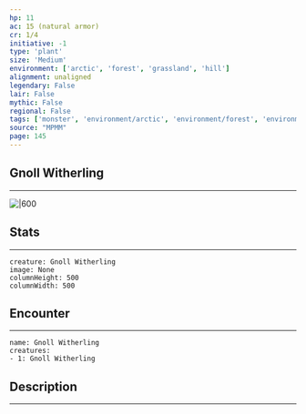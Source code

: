 ```yaml
---
hp: 11
ac: 15 (natural armor)
cr: 1/4
initiative: -1
type: 'plant'    
size: 'Medium'
environment: ['arctic', 'forest', 'grassland', 'hill']
alignment: unaligned
legendary: False
lair: False
mythic: False
regional: False
tags: ['monster', 'environment/arctic', 'environment/forest', 'environment/grassland', 'environment/hill']
source: "MPMM"
page: 145
---
```


## Gnoll Witherling
---

![|600](D:/Program%20Files/5e.tools/img/bestiary/MPMM/Gnoll%20Witherling.webp)

## Stats
---

```statblock
creature: Gnoll Witherling
image: None
columnHeight: 500
columnWidth: 500
```

## Encounter
---

```encounter-table
name: Gnoll Witherling
creatures:
- 1: Gnoll Witherling
```

## Description
---




